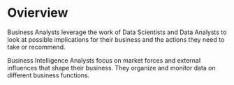 # Ovierview

Business Analysts leverage the work of Data Scientists and Data Analysts to look at possible implications for their business and the actions they need to take or recommend.  

Business Intelligence Analysts focus on market forces and external influences that shape their business. They organize and monitor data on different business functions.  